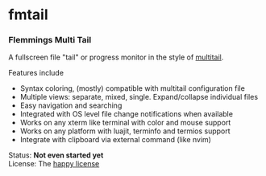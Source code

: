 # fmtail
### Flemmings Multi Tail

A fullscreen file "tail" or progress monitor in the style of [multitail](https://www.vanheusden.com/multitail).

Features include
* Syntax coloring, (mostly) compatible with multitail configuration file
* Multiple views: separate, mixed, single. Expand/collapse individual files
* Easy navigation and searching
* Integrated with OS level file change notifications when available
* Works on any xterm like terminal with color and mouse support
* Works on any platform with luajit, terminfo and termios support
* Integrate with clipboard via external command (like nvim)

Status: **Not even started yet**<br/>
License: The [happy license](https://github.com/themadsens/fmtail)
